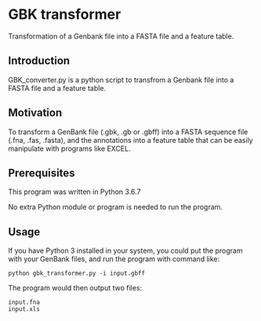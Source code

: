 # GBK transformer
Transformation of a Genbank file into a FASTA file and a feature table.

## Introduction

GBK_converter.py is a python script to transfrom a Genbank file into a FASTA file and a feature table.

## Motivation

To transform a GenBank file (.gbk, .gb or .gbff) into a FASTA sequence file (.fna, .fas, .fasta), and the annotations into a feature table that can be easily manipulate with programs like EXCEL.

## Prerequisites

This program was written in Python 3.6.7

No extra Python module or program is needed to run the program.

## Usage
If you have Python 3 installed in your system, you could put the program with your GenBank files, and run the program with command like:

    python gbk_transformer.py -i input.gbff

The program would then output two files: 

    input.fna
    input.xls
